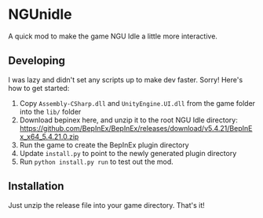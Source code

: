 # NGUnidle

A quick mod to make the game NGU Idle a little more interactive.

## Developing

I was lazy and didn't set any scripts up to make dev faster. Sorry! Here's
how to get started:

1. Copy `Assembly-CSharp.dll` and `UnityEngine.UI.dll` from the game folder into
   the `lib/` folder
2. Download bepinex here, and unzip it to the root NGU Idle directory:
   https://github.com/BepInEx/BepInEx/releases/download/v5.4.21/BepInEx_x64_5.4.21.0.zip
3. Run the game to create the BepInEx plugin directory
4. Update `install.py` to point to the newly generated plugin directory
5. Run `python install.py run` to test out the mod.

## Installation

Just unzip the release file into your game directory. That's it!
